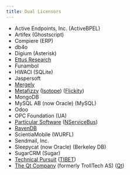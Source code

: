 ```yaml
---
title: Dual Licensors
---
```


<!-- Sort with `sort -i`-->

- Active Endpoints, Inc. (ActiveBPEL)
- Artifex (Ghostscript)
- Compiere (ERP)
- db4o
- Digium (Asterisk)
- [Ettus Research](https://www.ettus.com/)
- Funambol
- HWACI (SQLite)
- Jaspersoft
- [Mergely](http://mergely.com/license)
- [Metafizzy](https://metafizzy.co/) ([Isotope](https://isotope.metafizzy.co/license.html)) ([Flickity](https://flickity.metafizzy.co/license.html))
- MongoDB
- MySQL AB (now Oracle) (MySQL)
- Odoo
- OPC Foundation (UA)
- [Particular Software](https://particular.net/) ([NServiceBus](https://particular.net/nservicebus))
- [RavenDB](https://ayende.com/blog/186147-A/making-money-from-open-source-software-how-we-do-it)
- ScientiaMobile (WURFL)
- Sendmail, Inc.
- Sleepycat (now Oracle) (Berkeley DB)
- SugarCRM (Sugar)
- [Technical Pursuit](https://technicalpursuit.com/) ([TIBET](https://technicalpursuit.com/license.xhtml))
- [The Qt Company](https://www.qt.io/company) (formerly TrollTech AS) ([Qt](https://www1.qt.io/licensing/))

<!--- Blue Spire, Inc. (Aurelia)-->
